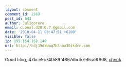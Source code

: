 ```yaml
---
layout: comment
comment_id: 2569
post_id: 641
author: Julioorere
email: d.onal.d20.0.7.@gmail.com
date: '2018-04-11 03:47:51 +0200'
visible: false
ip: 195.154.168.140
url: http://hdj39dkwoq7h3nma10ikdrn.com
---
```

Good blog, 47bce5c74f589f4867dbd57e9ca9f808, <a href="http://hdj39dkwoq7h3nma10ikdrn.com">check</a>
